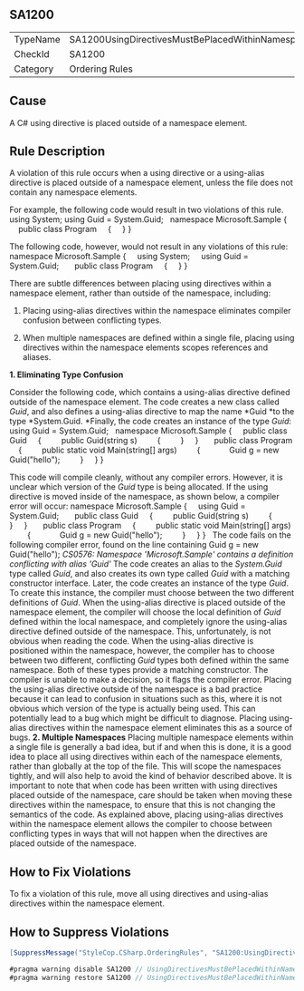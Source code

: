 ﻿## SA1200

<table>
<tr>
  <td>TypeName</td>
  <td>SA1200UsingDirectivesMustBePlacedWithinNamespace</td>
</tr>
<tr>
  <td>CheckId</td>
  <td>SA1200</td>
</tr>
<tr>
  <td>Category</td>
  <td>Ordering Rules</td>
</tr>
</table>

## Cause

A C# using directive is placed outside of a namespace element.

## Rule Description

A violation of this rule occurs when a using directive or a using-alias directive is placed outside of a namespace element, unless the file does not contain any namespace elements.

For example, the following code would result in two violations of this rule.
using System;
using Guid = System.Guid;
 
namespace Microsoft.Sample
{
    public class Program
    {
    }
}



The following code, however, would not result in any violations of this rule:
namespace Microsoft.Sample
{
    using System;
    using Guid = System.Guid;
 
    public class Program
    {
    }
}



There are subtle differences between placing using directives within a namespace element, rather than outside of the namespace, including:

1. Placing using-alias directives within the namespace eliminates compiler confusion between conflicting types.

2. When multiple namespaces are defined within a single file, placing using directives within the namespace elements scopes references and aliases.

**1. Eliminating Type Confusion**

Consider the following code, which contains a using-alias directive defined outside of the namespace element. The code creates a new class called *Guid*, and also defines a using-alias directive to map the name *Guid *to the type *System.Guid. *Finally, the code creates an instance of the type *Guid*:
using Guid = System.Guid;
 
namespace Microsoft.Sample
{
    public class Guid
    {
        public Guid(string s)
        {
        }
    }
 
    public class Program
    {
        public static void Main(string[] args)
        {
            Guid g = new Guid("hello");
        }
    }
}
 

This code will compile cleanly, without any compiler errors. However, it is unclear which version of the *Guid* type is being allocated. If the using directive is moved inside of the namespace, as shown below, a compiler error will occur:
namespace Microsoft.Sample
{
    using Guid = System.Guid;
 
    public class Guid
    {
        public Guid(string s)
        {
        }
    }
 
    public class Program
    {
        public static void Main(string[] args)
        {
            Guid g = new Guid("hello");
        }
    }
}
 
The code fails on the following compiler error, found on the line containing Guid g = new Guid("hello");
*CS0576: Namespace 'Microsoft.Sample' contains a definition conflicting with alias 'Guid'*
The code creates an alias to the *System.Guid* type called *Guid*, and also creates its own type called *Guid* with a matching constructor interface. Later, the code creates an instance of the type *Guid*. To create this instance, the compiler must choose between the two different definitions of *Guid*. When the using-alias directive is placed outside of the namespace element, the compiler will choose the local definition of *Guid* defined within the local namespace, and completely ignore the using-alias directive defined outside of the namespace. This, unfortunately, is not obvious when reading the code.
When the using-alias directive is positioned within the namespace, however, the compiler has to choose between two different, conflicting *Guid* types both defined within the same namespace. Both of these types provide a matching constructor. The compiler is unable to make a decision, so it flags the compiler error.
Placing the using-alias directive outside of the namespace is a bad practice because it can lead to confusion in situations such as this, where it is not obvious which version of the type is actually being used. This can potentially lead to a bug which might be difficult to diagnose.
Placing using-alias directives within the namespace element eliminates this as a source of bugs. 
**2. Multiple Namespaces**
Placing multiple namespace elements within a single file is generally a bad idea, but if and when this is done, it is a good idea to place all using directives within each of the namespace elements, rather than globally at the top of the file. This will scope the namespaces tightly, and will also help to avoid the kind of behavior described above.
It is important to note that when code has been written with using directives placed outside of the namespace, care should be taken when moving these directives within the namespace, to ensure that this is not changing the semantics of the code. As explained above, placing using-alias directives within the namespace element allows the compiler to choose between conflicting types in ways that will not happen when the directives are placed outside of the namespace.

## How to Fix Violations

To fix a violation of this rule, move all using directives and using-alias directives within the namespace element.

## How to Suppress Violations

```csharp
[SuppressMessage("StyleCop.CSharp.OrderingRules", "SA1200:UsingDirectivesMustBePlacedWithinNamespace", Justification = "Reviewed.")]
```

```csharp
#pragma warning disable SA1200 // UsingDirectivesMustBePlacedWithinNamespace
#pragma warning restore SA1200 // UsingDirectivesMustBePlacedWithinNamespace
```
